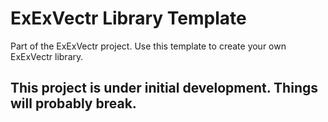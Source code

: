 # ExExVectr Library Template
Part of the ExExVectr project. 
Use this template to create your own ExExVectr library.
## **This project is under initial development. Things will probably break.**
